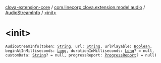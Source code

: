 [clova-extension-core](../../index.md) / [com.linecorp.clova.extension.model.audio](../index.md) / [AudioStreamInfo](index.md) / [&lt;init&gt;](./-init-.md)

# &lt;init&gt;

`AudioStreamInfo(token: `[`String`](https://kotlinlang.org/api/latest/jvm/stdlib/kotlin/-string/index.html)`, url: `[`String`](https://kotlinlang.org/api/latest/jvm/stdlib/kotlin/-string/index.html)`, urlPlayable: `[`Boolean`](https://kotlinlang.org/api/latest/jvm/stdlib/kotlin/-boolean/index.html)`, beginAtInMilliseconds: `[`Long`](https://kotlinlang.org/api/latest/jvm/stdlib/kotlin/-long/index.html)`, durationInMilliseconds: `[`Long`](https://kotlinlang.org/api/latest/jvm/stdlib/kotlin/-long/index.html)`? = null, customData: `[`String`](https://kotlinlang.org/api/latest/jvm/stdlib/kotlin/-string/index.html)`? = null, progressReport: `[`ProgressReport`](../-progress-report/index.md)`? = null)`